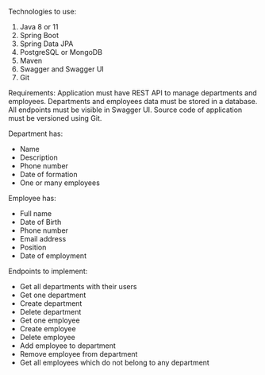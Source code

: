 Technologies to use:
1. Java 8 or 11
2. Spring Boot
3. Spring Data JPA
4. PostgreSQL or MongoDB
5. Maven
6. Swagger and Swagger UI
7. Git

Requirements:
Application must have REST API to manage departments and employees. 
Departments and employees data must be stored in a database. All endpoints must be 
visible in Swagger UI. Source code of application must be versioned using Git.

Department has:
- Name
- Description
- Phone number
- Date of formation
- One or many employees

Employee has:
- Full name
- Date of Birth
- Phone number
- Email address
- Position
- Date of employment

Endpoints to implement:
- Get all departments with their users
- Get one department
- Create department
- Delete department
- Get one employee
- Create employee
- Delete employee
- Add employee to department
- Remove employee from department
- Get all employees which do not belong to any department

